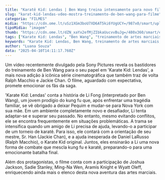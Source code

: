 ```yaml
---
title: "Karatê Kid: Lendas | Ben Wang treina intensamente para novo filme"
slug: "karat-kid-lendas-vdeo-mostra-treinamento-de-ben-wang-para-filme"
categoria: "FILMES"
midia: "https://cdn.ome.lt/uSz1XGm3boU7XD6AT5ki6YUgUCY=/987x0/smart/uploads/conteudo/fotos/OMELETE_CAPA_-_2025-04-10T104817.235.png"
tipoMidia: "imagem"
thumb: "https://cdn.ome.lt/dZN_xaYx2efMjZIbkaUucvvBuJg=/480x360/smart/extras/conteudos/omelete_THUMB_-_2025-04-10T104801.460.png"
tags: ["Karate Kid: Lendas", "Ben Wang", "treinamento de artes marciais", "Ralph Macchio", "Jackie Chan", "filme de ação", "saga cinematográfica", "kung fu e karatê"]
keywords: "Karate Kid: Lendas, Ben Wang, treinamento de artes marciais, Ralph Macchio, Jackie Chan, filme de ação, saga cinematográfica, kung fu e karatê"
author: "Luana Souza"
data: "2025-04-10T14:11:17.760Z"
---
```


Um vídeo recentemente divulgado pela Sony Pictures revela os bastidores do treinamento de Ben Wang para o seu papel em 'Karate Kid: Lendas', a mais nova adição à icônica série cinematográfica que também traz de volta Ralph Macchio e Jackie Chan. O filme, aguardado com expectativa, promete emocionar os fãs da saga. 

'Karate Kid: Lendas' conta a história de Li Fong (interpretado por Ben Wang), um jovem prodígio do kung fu que, após enfrentar uma tragédia familiar, se vê obrigado a deixar Pequim e mudar-se para Nova York com sua mãe. Em um ambiente completamente novo e desafiador, Li tenta adaptar-se e superar seu passado. No entanto, mesmo evitando conflitos, ele se encontra frequentemente em situações problemáticas. A trama se intensifica quando um amigo de Li precisa de ajuda, levando-o a participar de um torneio de karatê. Para isso, ele contará com a orientação de seu mestre, Sr. Han (Jackie Chan), e a ajuda inesperada de Daniel LaRusso (Ralph Macchio), o Karate Kid original. Juntos, eles ensinarão a Li uma nova forma de combate que mescla kung fu e karatê, preparando-o para uma emocionante batalha final. 

Além dos protagonistas, o filme conta com a participação de Joshua Jackson, Sadie Stanley, Ming-Na Wen, Aramis Knight e Wyatt Oleff, enriquecendo ainda mais o elenco desta nova aventura das artes marciais.